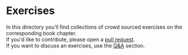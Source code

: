 # Exercises

In this directory you'll find collections of crowd sourced exercises on the corresponding book chapter.\
If you'd like to contribute, please open a [pull request](https://github.com/Atcold/Energy-Book/pulls).\
If you want to discuss an exercises, use the [Q&A](https://github.com/Atcold/Energy-Book/discussions/new?category=q-a) section.
